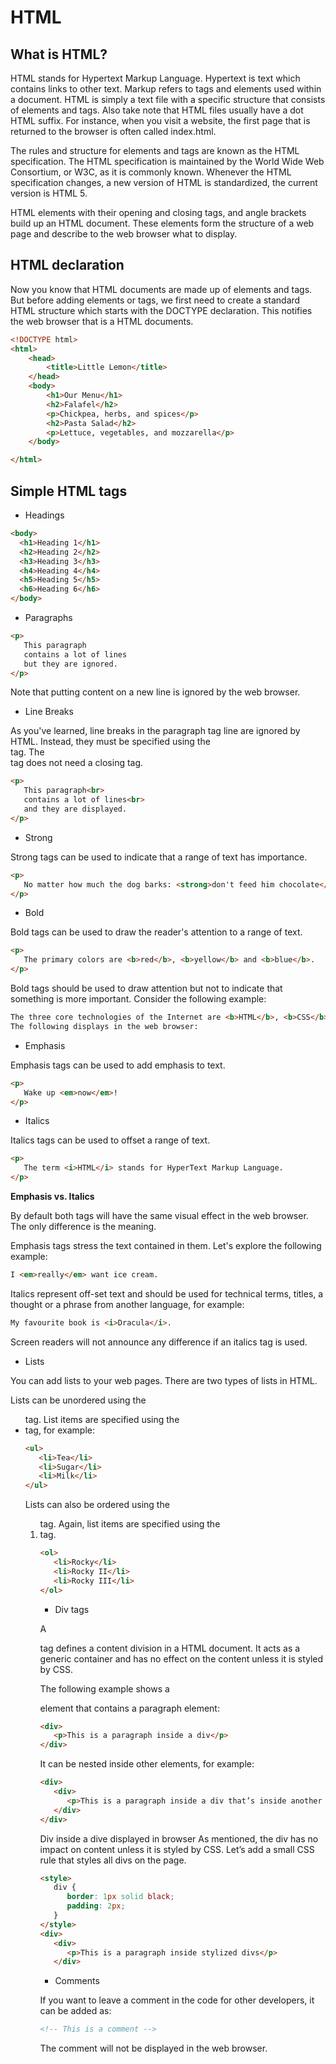 # HTML
## What is HTML?
HTML stands for Hypertext Markup Language. Hypertext is text which contains links to other text. Markup refers to tags and elements used within a document. HTML is simply a text file with a specific structure that consists of elements and tags. Also take note that HTML files usually have a dot HTML suffix. For instance, when you visit a website, the first page that is returned to the browser is often called index.html. 

The rules and structure for elements and tags are known as the HTML specification. The HTML specification is maintained by the World Wide Web Consortium, or W3C, as it is commonly known. Whenever the HTML specification changes, a new version of HTML is standardized, the current version is HTML 5. 

HTML elements with their opening and closing tags, and angle brackets build up an HTML document. These elements form the structure of a web page and describe to the web browser what to display.

## HTML declaration
Now you know that HTML documents are made up of elements and tags. But before adding elements or tags, we first need to create a standard HTML structure which starts with the DOCTYPE declaration. This notifies the web browser that is a HTML documents. 

```html
<!DOCTYPE html>
<html>
    <head>
        <title>Little Lemon</title>
    </head>
    <body>
        <h1>Our Menu</h1>
        <h2>Falafel</h2>
        <p>Chickpea, herbs, and spices</p>
        <h2>Pasta Salad</h2>
        <p>Lettuce, vegetables, and mozzarella</p>
    </body>

</html>
```

## Simple HTML tags
- Headings
```html
<body>
  <h1>Heading 1</h1>
  <h2>Heading 2</h2>
  <h3>Heading 3</h3>
  <h4>Heading 4</h4>
  <h5>Heading 5</h5>
  <h6>Heading 6</h6>
</body>
```
- Paragraphs

```html
<p>
   This paragraph
   contains a lot of lines
   but they are ignored.
</p>
```
Note that putting content on a new line is ignored by the web browser.

- Line Breaks

As you've learned, line breaks in the paragraph tag line are ignored by HTML. Instead, they must be specified using the <br> tag. The <br> tag does not need a closing tag.

```html
<p>
   This paragraph<br>
   contains a lot of lines<br>
   and they are displayed.
</p>
```

- Strong

Strong tags can be used to indicate that a range of text has importance.
```html
<p>
   No matter how much the dog barks: <strong>don't feed him chocolate</strong>.
</p>
```

- Bold

Bold tags can be used to draw the reader's attention to a range of text.

```html
<p>
   The primary colors are <b>red</b>, <b>yellow</b> and <b>blue</b>.
</p>
```
Bold tags should be used to draw attention but not to indicate that something is more important. Consider the following example:

```html
The three core technologies of the Internet are <b>HTML</b>, <b>CSS</b> and <b>Javascript</b>.
The following displays in the web browser: 
```

- Emphasis

Emphasis tags can be used to add emphasis to text.

```html
<p>
   Wake up <em>now</em>!
</p>
```

- Italics

Italics tags can be used to offset a range of text.

```html
<p>
   The term <i>HTML</i> stands for HyperText Markup Language.
</p>
```

**Emphasis vs. Italics**

By default both tags will have the same visual effect in the web browser. The only difference is the meaning.

Emphasis tags stress the text contained in them. Let's explore the following example:

```html
I <em>really</em> want ice cream.
```

Italics represent off-set text and should be used for technical terms, titles, a thought or a phrase from another language, for example:

```html
My favourite book is <i>Dracula</i>.
```

Screen readers will not announce any difference if an italics tag is used.

- Lists

You can add lists to your web pages. There are two types of lists in HTML.

Lists can be unordered using the <ul> tag. List items are specified using the <li> tag, for example:

```html
<ul>
   <li>Tea</li>
   <li>Sugar</li>
   <li>Milk</li>
</ul>
```

Lists can also be ordered using the <ol> tag. Again, list items are specified using the <li> tag.

```html
<ol>
   <li>Rocky</li>
   <li>Rocky II</li>
   <li>Rocky III</li>
</ol>
```

- Div tags

A <div> tag defines a content division in a HTML document. It acts as a generic container and has no effect on the content unless it is styled by CSS.

The following example shows a <div> element that contains a paragraph element:

```html
<div>
   <p>This is a paragraph inside a div</p>
</div>
```

It can be nested inside other elements, for example:

```html
<div>
   <div>
      <p>This is a paragraph inside a div that’s inside another div</p>
   </div>
</div>
```

Div inside a dive displayed in browser 
As mentioned, the div has no impact on content unless it is styled by CSS. Let’s add a small CSS rule that styles all divs on the page.

```html
<style>
   div {
      border: 1px solid black;
      padding: 2px;
   }
</style>
<div>
   <div>
      <p>This is a paragraph inside stylized divs</p>
   </div>
```

- Comments

If you want to leave a comment in the code for other developers, it can be added as:
```html
<!-- This is a comment --> 
```
The comment will not be displayed in the web browser.
